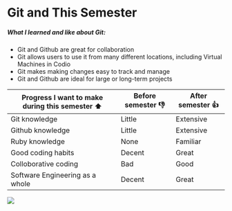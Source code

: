 # **Git and This Semester**

##### What I learned and like about Git:
- Git and Github are great for collaboration
- Git allows users to use it from many different locations, including Virtual Machines in Codio
- Git makes making changes easy to track and manage
- Git and Github are ideal for large or long-term projects

| Progress I want to make during this semester ⬆️ | Before semester 👎 | After semester 👍 |
| ---------------------------------------------|-----------------|----------------|
| Git knowledge | Little | Extensive |
| Github knowledge | Little | Extensive|
| Ruby knowledge | None | Familiar |
| Good coding habits | Decent | Great |
| Colloborative coding | Bad | Good |
| Software Engineering as a whole | Decent | Great|

![](https://assets-global.website-files.com/5f3c19f18169b62a0d0bf387/60d33be7eedf8e1f31aabcec_BwENfmI0CU5dZGYlSyo142mpfG08-rYgTS-Qm47uMUXN6JXtmdZvtzVzTooUQdXTWmTD8uzF9N6XQJA2vUIMi53tunFyVtvOBJTNfOjHit2P_JkTmFzFsK7ep6Vb9781XZnRAryH.png)